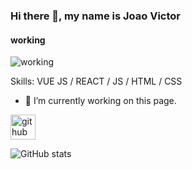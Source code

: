 ### Hi there 👋, my name is Joao Victor
#### working
![working](https://i.ibb.co/kQdWppS/Face.png)

Skills: VUE JS / REACT / JS / HTML / CSS

- 🔭 I’m currently working on this page. 


[<img src='https://cdn.jsdelivr.net/npm/simple-icons@3.0.1/icons/github.svg' alt='github' height='40'>](https://github.com/Galaraz)  

![GitHub stats](https://github-readme-stats.vercel.app/api?username=Galaraz&show_icons=true&count_private=true)  



